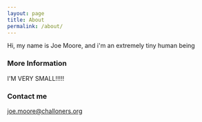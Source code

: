 ```yaml
---
layout: page
title: About
permalink: /about/
---
```


Hi, my name is Joe Moore, and i'm an extremely tiny human being

### More Information

I'M VERY SMALL!!!!!
### Contact me

[joe.moore@challoners.org](mailto:email@domain.com)
